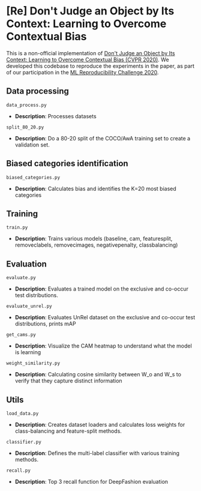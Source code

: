 # [Re] Don't Judge an Object by Its Context: Learning to Overcome Contextual Bias

This is a non-official implementation of [Don't Judge an Object by Its Context: Learning to Overcome Contextual Bias (CVPR 2020)](https://arxiv.org/abs/2001.03152). We developed this codebase to reproduce the experiments in the paper, as part of our participation in the [ML Reproducibility Challenge 2020](https://paperswithcode.com/rc2020).

## Data processing
```data_process.py```
- **Description**: Processes datasets

```split_80_20.py```
- **Description**: Do a 80-20 split of the COCO/AwA training set to create a validation set.

## Biased categories identification
```biased_categories.py```
- **Description**: Calculates bias and identifies the K=20 most biased categories

## Training
```train.py```
- **Description**: Trains various models (baseline, cam, featuresplit, removeclabels, removecimages, negativepenalty, classbalancing)

## Evaluation
```evaluate.py```
- **Description**: Evaluates a trained model on the exclusive and co-occur test distributions.

```evaluate_unrel.py```
- **Description**: Evaluates UnRel dataset on the exclusive and co-occur test distributions, prints mAP

```get_cams.py```
- **Description**: Visualize the CAM heatmap to understand what the model is learning

```weight_similarity.py```
- **Description**: Calculating cosine similarity between W_o and W_s to verify that they capture distinct information

## Utils
```load_data.py```
- **Description**: Creates dataset loaders and calculates loss weights for class-balancing and feature-split methods.

```classifier.py```
- **Description**: Defines the multi-label classifier with various training methods.

```recall.py```
- **Description**: Top 3 recall function for DeepFashion evaluation
